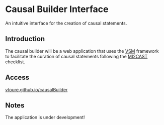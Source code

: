 # Causal Builder Interface

An intuitive interface for the creation of causal statements.

## Introduction
The causal builder will be a web application that uses the [VSM](https://github.com/vsmjs/) framework to facilitate the curation of causal statements following the [MI2CAST](https://github.com/vtoure/MI2CAST) checklist.

## Access
[vtoure.github.io/causalBuilder](https://vtoure.github.io/causalBuilder)

## Notes
The application is under development!
